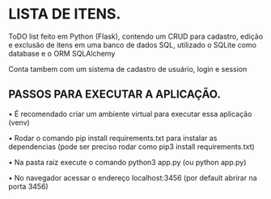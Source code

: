 <h1>LISTA DE ITENS.</h1>
<p>ToDO list feito em Python (Flask), contendo um CRUD para cadastro, edição e exclusão de itens em uma banco de dados SQL, utilizado o SQLite como database e o ORM SQLAlchemy </p>
<p>Conta tambem com um sistema de cadastro de usuário, login e session </p>

<h2>PASSOS PARA EXECUTAR A APLICAÇÃO.</h2>
<p>  • É recomendado criar um ambiente virtual para executar essa aplicação (venv) </p>
<p>  • Rodar o comando pip install requirements.txt para instalar as dependencias (pode ser preciso rodar como pip3 install requirements.txt) </p>
<p>  • Na pasta raiz execute o comando python3 app.py (ou  python app.py) </p>
<p>  • No navegador acessar o endereço localhost:3456 (por default abrirar na porta 3456) </p>
  
  
 
  
